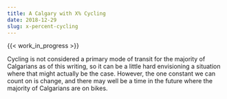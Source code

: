 ```yaml
---
title: A Calgary with X% Cycling
date: 2018-12-29
slug: x-percent-cycling
---
```


{{< work_in_progress >}}

Cycling is not considered a primary mode of transit for the majority of Calgarians as of this writing, so it can be a little hard envisioning a situation where that might actually be the case. However, the one constant we can count on is change, and there may well be a time in the future where the majority of Calgarians are on bikes.

